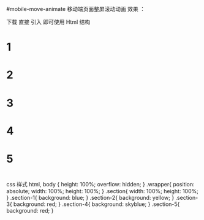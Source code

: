 #mobile-move-animate
移动端页面整屏滚动动画
效果 ：

下载 直接 引入  <script src="move.js"></script>  即可使用 
Html 结构
#  <article class="wrapper">
#    <section class="section-1 section">1</section>
#    <section class="section-2 section">2</section>
#    <section class="section-3 section">3</section>
#    <section class="section-4 section">4</section>
#    <section class="section-5 section">5</section>
#  </article>
css 样式 
html, body {
      height: 100%;
      overflow: hidden;
    }
    .wrapper{
      position: absolute;
      width: 100%;
      height: 100%;
    }
    .section{
      width: 100%;
      height: 100%;
    }
    .section-1{
      background: blue;
    }
    .section-2{
      background: yellow;
    }
    .section-3{
      background: red;
    }
    .section-4{
      background: skyblue;
    }
    .section-5{
      background: red;
    }
